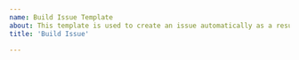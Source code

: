 ```yaml
---
name: Build Issue Template
about: This template is used to create an issue automatically as a result of a build
title: 'Build Issue'

---
```



